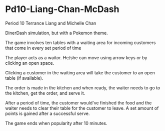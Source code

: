 Pd10-Liang-Chan-McDash
======================
Period 10 Terrance Liang and Michelle Chan

DinerDash simulation, but with a Pokemon theme.

The game involves ten tables with a waiting area for incoming customers that come in every set period of time 

The player acts as a waitor. He/she can move using arrow keys or by clicking an open space.

Clicking a customer in the waiting area will take the customer to an open table (if available).

The order is made in the kitchen and when ready, the waiter needs to go to the kitchen, get the order, and serve it.

After a period of time, the customer would've finished the food and the waiter needs to clear their table for the customer to leave. A set amount of points is gained after a successful serve.

The game ends when popularity after 10 minutes. 

	

